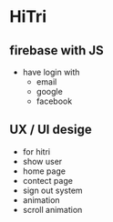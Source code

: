 # HiTri

## firebase with JS
* have login with 
  * email
  * google
  * facebook
## UX / UI desige
 * for hitri
 * show user
 * home page 
 * contect page 
 * sign out system
 * animation
 * scroll animation
